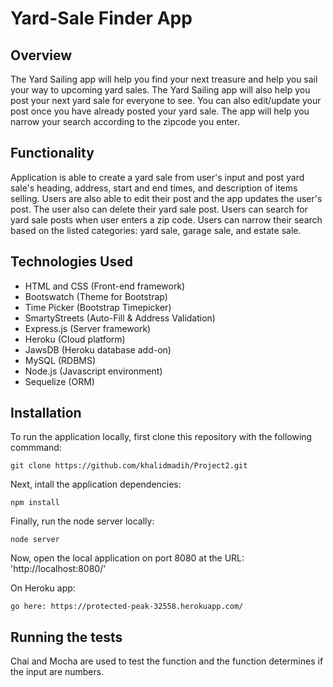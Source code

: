# Yard-Sale Finder App

## Overview
The Yard Sailing app will help you find your next treasure and help you sail your way to upcoming yard sales.  The Yard Sailing app will also help you post your next yard sale for everyone to see.  You can also edit/update your post once you have already posted your yard sale.  The app will help you narrow your search according to the zipcode you enter.

## Functionality
Application is able to create a yard sale from user's input and post yard sale's heading, address, start and end times, and description of items selling.  Users are also able to edit their post and the app updates the user's post.  The user also can delete their yard sale post.  Users can search for yard sale posts when user enters a zip code.  Users can narrow their search based on the listed categories: yard sale, garage sale, and estate sale. 


## Technologies Used

- HTML and CSS (Front-end framework)
- Bootswatch (Theme for Bootstrap)
- Time Picker (Bootstrap Timepicker)
- SmartyStreets (Auto-Fill & Address Validation)
- Express.js (Server framework)
- Heroku (Cloud platform)
- JawsDB (Heroku database add-on)
- MySQL (RDBMS)
- Node.js (Javascript environment)
- Sequelize (ORM)

## Installation

To run the application locally, first clone this repository with the following commmand:
    
    git clone https://github.com/khalidmadih/Project2.git

Next, intall the application dependencies:
    
    npm install

Finally, run the node server locally:
    
    node server

Now, open the local application on port 8080 at the URL: 'http://localhost:8080/'

On Heroku app:

    go here: https://protected-peak-32558.herokuapp.com/

## Running the tests

Chai and Mocha are used to test the function and the function determines if the input are numbers.
